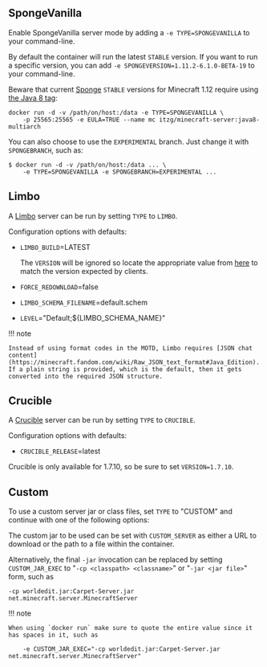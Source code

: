 
## SpongeVanilla

Enable SpongeVanilla server mode by adding a `-e TYPE=SPONGEVANILLA` to your command-line.

By default the container will run the latest `STABLE` version.
If you want to run a specific version, you can add `-e SPONGEVERSION=1.11.2-6.1.0-BETA-19` to your command-line.

Beware that current [Sponge](https://www.spongepowered.org) `STABLE` versions for Minecraft 1.12 require using [the Java 8 tag](../../versions/java.md):

``` shell
docker run -d -v /path/on/host:/data -e TYPE=SPONGEVANILLA \
    -p 25565:25565 -e EULA=TRUE --name mc itzg/minecraft-server:java8-multiarch
```

You can also choose to use the `EXPERIMENTAL` branch.
Just change it with `SPONGEBRANCH`, such as:

``` shell
$ docker run -d -v /path/on/host:/data ... \
    -e TYPE=SPONGEVANILLA -e SPONGEBRANCH=EXPERIMENTAL ...
```

## Limbo

A [Limbo](https://github.com/LOOHP/Limbo) server can be run by setting `TYPE` to `LIMBO`.

Configuration options with defaults:

- `LIMBO_BUILD`=LATEST

  The `VERSION` will be ignored so locate the appropriate value from [here](https://ci.loohpjames.com/job/Limbo/) to match the version expected by clients.

- `FORCE_REDOWNLOAD`=false
- `LIMBO_SCHEMA_FILENAME`=default.schem
- `LEVEL`="Default;${LIMBO_SCHEMA_NAME}"

!!! note

    Instead of using format codes in the MOTD, Limbo requires [JSON chat content](https://minecraft.fandom.com/wiki/Raw_JSON_text_format#Java_Edition). If a plain string is provided, which is the default, then it gets converted into the required JSON structure. 

## Crucible

A [Crucible](https://github.com/CrucibleMC/Crucible) server can be run by setting `TYPE` to `CRUCIBLE`.

Configuration options with defaults:

- `CRUCIBLE_RELEASE`=latest

Crucible is only available for 1.7.10, so be sure to set `VERSION=1.7.10`.

## Custom

To use a custom server jar or class files, set `TYPE` to "CUSTOM" and continue with one of the following options:

The custom jar to be used can be set with `CUSTOM_SERVER` as either a URL to download or the path to a file within the container.

Alternatively, the final `-jar` invocation can be replaced by setting `CUSTOM_JAR_EXEC` to "`-cp <classpath> <classname>`" or "`-jar <jar file>`" form, such as

```
-cp worldedit.jar:Carpet-Server.jar net.minecraft.server.MinecraftServer
```

!!! note

    When using `docker run` make sure to quote the entire value since it has spaces in it, such as

        -e CUSTOM_JAR_EXEC="-cp worldedit.jar:Carpet-Server.jar net.minecraft.server.MinecraftServer"